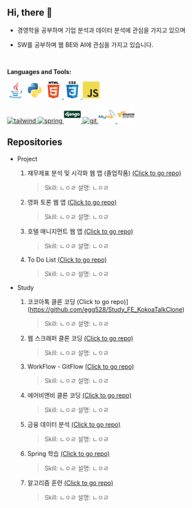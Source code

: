 ## Hi, there 👋  
  

- 경영학을 공부하며 기업 분석과 데이터 분석에 관심을 가지고 있으며
  

- SW를 공부하며 웹 BE와 AI에 관심을 가지고 있습니다.  
  

<br/>  



<p><strong>Languages and Tools:</strong></p>
<p align="left"> 
<a href="https://www.java.com" target="_blank"> <img src="https://raw.githubusercontent.com/devicons/devicon/master/icons/java/java-original.svg" alt="java" width="40" height="40"/></a> <a href="https://www.python.org" target="_blank"> <img src="https://raw.githubusercontent.com/devicons/devicon/master/icons/python/python-original.svg" alt="python" width="40" height="40"/></a> <a href="https://www.w3.org/html/" target="_blank"> <img src="https://raw.githubusercontent.com/devicons/devicon/master/icons/html5/html5-original-wordmark.svg" alt="html5" width="40" height="40"/> </a> <a href="https://www.w3schools.com/css/" target="_blank"> <img src="https://raw.githubusercontent.com/devicons/devicon/master/icons/css3/css3-original-wordmark.svg" alt="css3" width="40" height="40"/> </a> <a href="https://developer.mozilla.org/en-US/docs/Web/JavaScript" target="_blank"> <img src="https://raw.githubusercontent.com/devicons/devicon/master/icons/javascript/javascript-original.svg" alt="javascript" width="40" height="40"/> </a> 
  
  <a href="https://tailwindcss.com/" target="_blank"> <img src="https://www.vectorlogo.zone/logos/tailwindcss/tailwindcss-icon.svg" alt="tailwind" width="40" height="40"/> </a> <a href="https://spring.io/" target="_blank"> <img src="https://www.vectorlogo.zone/logos/springio/springio-icon.svg" alt="spring" width="40" height="40"/> </a> <a href="https://www.djangoproject.com/" target="_blank"> <img src="https://raw.githubusercontent.com/devicons/devicon/master/icons/django/django-original.svg" alt="django" width="40" height="40"/> </a> <a href="https://git-scm.com/" target="_blank"> <img src="https://www.vectorlogo.zone/logos/git-scm/git-scm-icon.svg" alt="git" width="40" height="40"/> </a> <a href="https://www.mysql.com/" target="_blank"> <img src="https://raw.githubusercontent.com/devicons/devicon/master/icons/mysql/mysql-original-wordmark.svg" alt="mysql" width="40" height="40"/> </a> <a href="https://aws.amazon.com" target="_blank"> <img src="https://raw.githubusercontent.com/devicons/devicon/master/icons/amazonwebservices/amazonwebservices-original-wordmark.svg" alt="aws" width="40" height="40"/> </a> 
  </p>

####


## Repositories


- Project

  1. 재무제표 분석 및 시각화 웹 앱 (졸업작품)  [(Click to go repo)](https://github.com/egg528/GraduationProject_FinancialStatementAnalysisWeb)

     > Skill: ㄴㅇㄹ
     > 설명: ㄴㅇㄹ

  2. 영화 토론 웹 앱 [(Click to go repo)](https://github.com/egg528/ToyProject_HotelManagementWeb)

     > Skill: ㄴㅇㄹ
     > 설명: ㄴㅇㄹ

  3. 호텔 매니지먼트 웹 앱 [(Click to go repo)](https://github.com/egg528/ToyProject_HotelManagementWeb)
     
     > Skill: ㄴㅇㄹ
     > 설명: ㄴㅇㄹ

  4. To Do List [(Click to go repo)](https://github.com/egg528/ToyProject_ToDoList)
      
     > Skill: ㄴㅇㄹ
     > 설명: ㄴㅇㄹ


- Study

  1. 코코아톡 클론 코딩 (Click to go repo)](https://github.com/egg528/Study_FE_KokoaTalkClone)

     > Skill: ㄴㅇㄹ
     > 설명: ㄴㅇㄹ

  2. 웹 스크래퍼 클론 코딩 [(Click to go repo)](https://github.com/egg528/Study_WebScraping)

     > Skill: ㄴㅇㄹ
     > 설명: ㄴㅇㄹ

  3. WorkFlow - GitFlow [(Click to go repo)](https://github.com/egg528/Study_WorkFlow_GitFlow)
     
     > Skill: ㄴㅇㄹ
     > 설명: ㄴㅇㄹ

  4. 에어비앤비 클론 코딩 [(Click to go repo)](https://github.com/egg528/Study_BE_AirbnbClone)
     
     > Skill: ㄴㅇㄹ
     > 설명: ㄴㅇㄹ

  5. 금융 데이터 분석 [(Click to go repo)](https://github.com/egg528/Study_DataAnalysis_FinanceData)
     
     > Skill: ㄴㅇㄹ
     > 설명: ㄴㅇㄹ

  6. Spring 학습 [(Click to go repo)](https://github.com/egg528/Study_BE_Spring)
     
     > Skill: ㄴㅇㄹ
     > 설명: ㄴㅇㄹ

  7. 알고리즘 훈련 [(Click to go repo)](https://github.com/egg528/Study_Algorithm)
     
     > Skill: ㄴㅇㄹ
     > 설명: ㄴㅇㄹ




